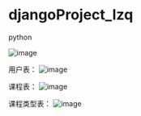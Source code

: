 # djangoProject_lzq
python

![image](https://github.com/tglklzq/djangoProject_lzq/assets/118258978/687be2e0-e616-482e-a955-c62e5dd00701)

用户表：
![image](https://github.com/tglklzq/djangoProject_lzq/assets/118258978/60b480be-233d-412d-a57a-6b29baa31bd5)

课程表：
![image](https://github.com/tglklzq/djangoProject_lzq/assets/118258978/cc7ba603-db48-4d37-80db-3df8c956d389)

课程类型表：
![image](https://github.com/tglklzq/djangoProject_lzq/assets/118258978/6e658470-e255-46fb-a9a7-4010c961f757)
